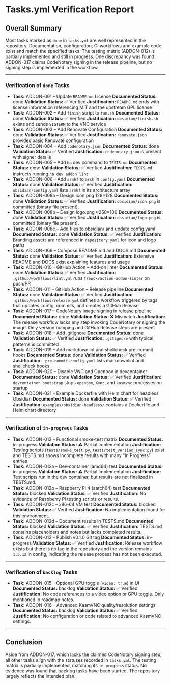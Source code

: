 # Tasks.yml Verification Report

## Overall Summary

Most tasks marked as `done` in `tasks.yml` are well represented in the repository. Documentation, configuration, CI workflows and example code exist and match the specified tasks. The testing matrix (ADDON-012) is partially implemented and still in progress. One discrepancy was found: ADDON-017 claims CodeNotary signing in the release pipeline, but no signing step is implemented in the workflow.

---

### Verification of `done` Tasks
- **Task:** ADDON-001 – Update `README.md` License
  **Documented Status:** done
  **Validation Status:** ✅ Verified
  **Justification:** `README.md` ends with license information referencing MIT and the upstream GPL license
- **Task:** ADDON-002 – Add `finish` script to `run.sh`
  **Documented Status:** done
  **Validation Status:** ✅ Verified
  **Justification:** `obsidian/finish.sh` exists and sends `SIGTERM` to the VNC service
- **Task:** ADDON-003 – Add Renovate Configuration
  **Documented Status:** done
  **Validation Status:** ✅ Verified
  **Justification:** `renovate.json` provides basic Renovate configuration
- **Task:** ADDON-004 – Add `codenotary.json`
  **Documented Status:** done
  **Validation Status:** ✅ Verified
  **Justification:** `codenotary.json` is present with signer details
- **Task:** ADDON-005 – Add `ha` dev command to `TESTS.md`
  **Documented Status:** done
  **Validation Status:** ✅ Verified
  **Justification:** `TESTS.md` instructs running `ha dev addon lint`
- **Task:** ADDON-006 – Add `armhf` to `arch` in `config.yaml`
  **Documented Status:** done
  **Validation Status:** ✅ Verified
  **Justification:** `obsidian/config.yaml` lists `armhf` in its architecture array
- **Task:** ADDON-008a – Design icon.png 128×128
  **Documented Status:** done
  **Validation Status:** ✅ Verified
  **Justification:** `obsidian/icon.png` is committed (binary file present).
- **Task:** ADDON-008b – Design logo.png ≈250×100
  **Documented Status:** done
  **Validation Status:** ✅ Verified
  **Justification:** `obsidian/logo.png` is committed (binary file present).
- **Task:** ADDON-008c – Add files to obsidian/ and update config.yaml
  **Documented Status:** done
  **Validation Status:** ✅ Verified
  **Justification:** Branding assets are referenced in `repository.yaml` for icon and logo paths
- **Task:** ADDON-009 – Compose README.md and DOCS.md
  **Documented Status:** done
  **Validation Status:** ✅ Verified
  **Justification:** Extensive README and DOCS exist explaining features and usage
- **Task:** ADDON-010 – GitHub Action – Add-on linter
  **Documented Status:** done
  **Validation Status:** ✅ Verified
  **Justification:** `.github/workflows/lint.yml` runs `frenck/action-addon-linter` on push/PR
- **Task:** ADDON-011 – GitHub Action – Release pipeline
  **Documented Status:** done
  **Validation Status:** ✅ Verified
  **Justification:** `.github/workflows/release.yml` defines a workflow triggered by tags that updates config, commits, and creates a GitHub Release
- **Task:** ADDON-017 – CodeNotary image signing in release pipeline
  **Documented Status:** done
  **Validation Status:** ❌ Mismatch
  **Justification:** The release workflow lacks any step invoking CodeNotary or signing the image. Only version bumping and GitHub Release steps are present
- **Task:** ADDON-018 – Add .gitignore
  **Documented Status:** done
  **Validation Status:** ✅ Verified
  **Justification:** `.gitignore` with typical patterns is committed
- **Task:** ADDON-019 – Add markdownlint and shellcheck pre-commit hooks
  **Documented Status:** done
  **Validation Status:** ✅ Verified
  **Justification:** `.pre-commit-config.yaml` lists markdownlint and shellcheck hooks
- **Task:** ADDON-020 – Disable VNC and Openbox in devcontainer
  **Documented Status:** done
  **Validation Status:** ✅ Verified
  **Justification:** `devcontainer_bootstrap` stops `openbox`, `Xvnc`, and `kasmvnc` processes on startup
- **Task:** ADDON-021 – Example Dockerfile with Helm chart for headless Obsidian
  **Documented Status:** done
  **Validation Status:** ✅ Verified
  **Justification:** `examples/obsidian-headless/` contains a Dockerfile and Helm chart directory

---

### Verification of `in-progress` Tasks
- **Task:** ADDON-012 – Functional smoke-test matrix
  **Documented Status:** in-progress
  **Validation Status:** ⚠️ Partial Implementation
  **Justification:** Testing scripts (`tests/smoke_test.py`, `tests/test_version_sync.py`) exist and TESTS.md shows incomplete results with many “In Progress” entries
- **Task:** ADDON-012a – Dev-container (amd64) test
  **Documented Status:** in-progress
  **Validation Status:** ⚠️ Partial Implementation
  **Justification:** Test scripts run in the dev container, but results are not finalized in TESTS.md.
- **Task:** ADDON-012b – Raspberry Pi 4 (aarch64) test
  **Documented Status:** blocked
  **Validation Status:** ✅ Verified
  **Justification:** No evidence of Raspberry Pi testing scripts or results.
- **Task:** ADDON-012c – x86-64 VM test
  **Documented Status:** blocked
  **Validation Status:** ✅ Verified
  **Justification:** No implementation found for this environment.
- **Task:** ADDON-012d – Document results in TESTS.md
  **Documented Status:** blocked
  **Validation Status:** ✅ Verified
  **Justification:** TESTS.md contains placeholders and notes but lacks completed results.
- **Task:** ADDON-013 – Publish v0.1.0 Git tag
  **Documented Status:** in-progress
  **Validation Status:** ✅ Verified
  **Justification:** Release workflow exists but there is no tag in the repository and the version remains `1.5.12` in config, indicating the release process has not been executed.

---

### Verification of `backlog` Tasks
- **Task:** ADDON-015 – Optional GPU toggle (`video: true`) in UI
  **Documented Status:** backlog
  **Validation Status:** ✅ Verified
  **Justification:** No code references to a video option or GPU toggle. Only mentioned in roadmap notes.
- **Task:** ADDON-016 – Advanced KasmVNC quality/resolution settings
  **Documented Status:** backlog
  **Validation Status:** ✅ Verified
  **Justification:** No configuration or code related to advanced KasmVNC settings.

---

## Conclusion

Aside from ADDON‑017, which lacks the claimed CodeNotary signing step, all other tasks align with the statuses recorded in `tasks.yml`. The testing matrix is partially implemented, matching its `in-progress` status. No evidence was found that backlog tasks have been started. The repository largely reflects the intended plan.

